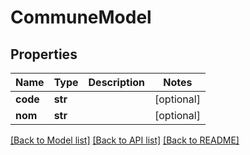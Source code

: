 # CommuneModel

## Properties
Name | Type | Description | Notes
------------ | ------------- | ------------- | -------------
**code** | **str** |  | [optional] 
**nom** | **str** |  | [optional] 

[[Back to Model list]](../README.md#documentation-for-models) [[Back to API list]](../README.md#documentation-for-api-endpoints) [[Back to README]](../README.md)

